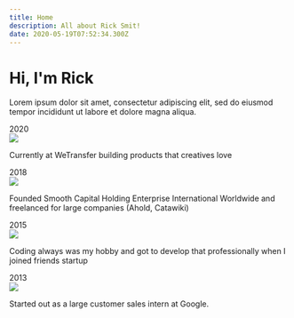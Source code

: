 ```yaml
---
title: Home
description: All about Rick Smit!
date: 2020-05-19T07:52:34.300Z
---
```


# Hi, I'm Rick

Lorem ipsum dolor sit amet, consectetur adipiscing elit, sed do eiusmod tempor incididunt ut labore et dolore magna aliqua.

<div class="updates">
  <div class="update">
    <div class="line"></div>
    <aside class="timestamp">2020</aside>
    <main class="info">
      <img src="https://www.thinkmill.com.au/static/images/logos/reactjs.png">
      <p>Currently at WeTransfer building products that creatives love</p>
    </main>
  </div>
  <div class="update">
    <div class="line"></div>
    <aside class="timestamp">2018</aside>
    <main class="info">
      <img src="https://www.thinkmill.com.au/static/images/logos/reactjs.png">
    <p>Founded Smooth Capital Holding Enterprise International Worldwide and freelanced for large companies (Ahold, Catawiki)</p>
    </main>
  </div>
  <div class="update">
    <div class="line"></div>
    <aside class="timestamp">2015</aside>
    <main class="info">
      <img src="https://www.thinkmill.com.au/static/images/logos/reactjs.png">
    <p>Coding always was my hobby and got to develop that professionally when I joined friends startup</p>
    </main>
  </div>
  <div class="update">
    <aside class="timestamp">2013</aside>
    <main class="info">
      <img src="https://www.thinkmill.com.au/static/images/logos/reactjs.png">
    <p>Started out as a large customer sales intern at Google.</p>
    </main>
  </div>

</div>
